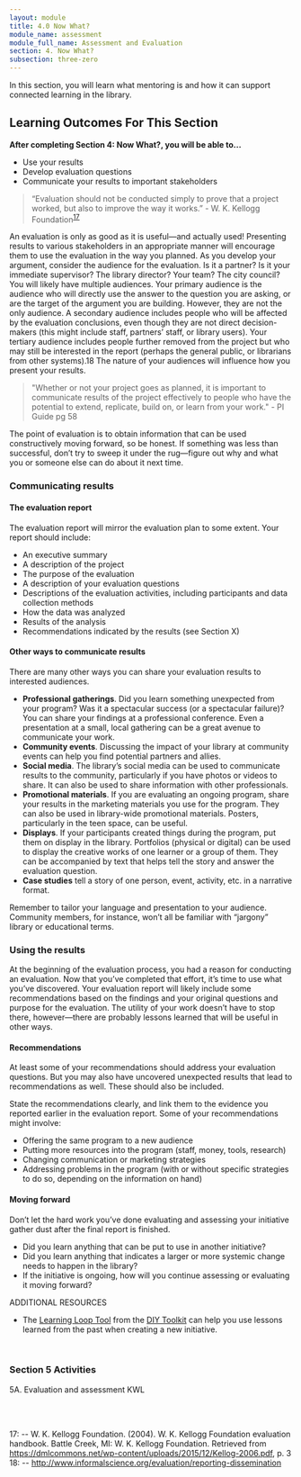```yaml
---
layout: module
title: 4.0 Now What?
module_name: assessment
module_full_name: Assessment and Evaluation
section: 4. Now What?
subsection: three-zero
---
```


In this section, you will learn what mentoring is and how it can support connected learning in the library.

## Learning Outcomes For This Section

**After completing Section 4: Now What?, you will be able to...**
<ul class="fancy">
  <li>Use your results</li>
  <li>Develop evaluation questions</li>
  <li>Communicate your results to important stakeholders</li>
</ul>

>“Evaluation should not be conducted simply to prove that a project worked, but also to improve the way it works.” - W. K. Kellogg Foundation<sup>[17](#fn17)</sup> 

An evaluation is only as good as it is useful—and actually used! Presenting results to various stakeholders in an appropriate manner will encourage them to use the evaluation in the way you planned. As you develop your argument, consider the audience for the evaluation. Is it a partner? Is it your immediate supervisor? The library director? Your team? The city council? You will likely have multiple audiences. Your primary audience is the audience who will directly use the answer to the question you are asking, or are the target of the argument you are building. However, they are not the only audience. A secondary audience includes people who will be affected by the evaluation conclusions, even though they are not direct decision-makers (this might include staff, partners’ staff, or library users). Your tertiary audience includes people further removed from the project but who may still be interested in the report (perhaps the general public, or librarians from other systems).18 The nature of your audiences will influence how you present your results. 

>"Whether or not your project goes as planned, it is important to communicate results of the project effectively to people who have the potential to extend, replicate, build on, or learn from your work."  - PI Guide pg 58

The point of evaluation is to obtain information that can be used constructively moving forward, so be honest. If something was less than successful, don’t try to sweep it under the rug—figure out why and what you or someone else can do about it next time. 

### Communicating results 

#### The evaluation report 

The evaluation report will mirror the evaluation plan to some extent. Your report should include:  

- An executive summary 
- A description of the project 
- The purpose of the evaluation 
- A description of your evaluation questions 
- Descriptions of the evaluation activities, including participants and data collection methods 
- How the data was analyzed 
- Results of the analysis 
- Recommendations indicated by the results (see Section X) 

#### Other ways to communicate results 

There are many other ways you can share your evaluation results to interested audiences.  

- **Professional gatherings**. Did you learn something unexpected from your program? Was it a spectacular success (or a spectacular failure)? You can share your findings at a professional conference. Even a presentation at a small, local gathering can be a great avenue to communicate your work.   
- **Community events**. Discussing the impact of your library at community events can help you find potential partners and allies. 
- **Social media**. The library’s social media can be used to communicate results to the community, particularly if you have photos or videos to share. It can also be used to share information with other professionals.  
- **Promotional materials**. If you are evaluating an ongoing program, share your results in the marketing materials you use for the program. They can also be used in library-wide promotional materials. Posters, particularly in the teen space, can be useful. 
- **Displays**. If your participants created things during the program, put them on display in the library. Portfolios (physical or digital) can be used to display the creative works of one learner or a group of them. They can be accompanied by text that helps tell the story and answer the evaluation question.  
- **Case studies** tell a story of one person, event, activity, etc. in a narrative format.  

Remember to tailor your language and presentation to your audience. Community members, for instance, won’t all be familiar with “jargony” library or educational terms.


### Using the results 

At the beginning of the evaluation process, you had a reason for conducting an evaluation. Now that you’ve completed that effort, it’s time to use what you’ve discovered. Your evaluation report will likely include some recommendations based on the findings and your original questions and purpose for the evaluation. The utility of your work doesn’t have to stop there, however—there are probably lessons learned that will be useful in other ways.  

#### Recommendations 

At least some of your recommendations should address your evaluation questions. But you may also have uncovered unexpected results that lead to recommendations as well. These should also be included.  

State the recommendations clearly, and link them to the evidence you reported earlier in the evaluation report. Some of your recommendations might involve: 

- Offering the same program to a new audience 
- Putting more resources into the program (staff, money, tools, research) 
- Changing communication or marketing strategies 
- Addressing problems in the program (with or without specific strategies to do so, depending on the information on hand) 

#### Moving forward 

Don’t let the hard work you’ve done evaluating and assessing your initiative gather dust after the final report is finished.  
- Did you learn anything that can be put to use in another initiative?  
- Did you learn anything that indicates a larger or more systemic change needs to happen in the library?  
- If the initiative is ongoing, how will you continue assessing or evaluating it moving forward? 

 <div class="explanatory">  

  <p><span class="box-title">ADDITIONAL RESOURCES</span></p> 

<ul><li>The <a href="http://diytoolkit.org/tools/learning-loop/">Learning Loop Tool</a> from the <a href="http://diytoolkit.org/tools/learning-loop/">DIY Toolkit</a> can help you use lessons learned from the past when creating a new initiative.</li></ul> 

  </div>

<br> 

### Section 5 Activities 

5A. Evaluation and assessment KWL


<br> 
<br> 

<a name="fn17">17</a>:  -- W. K. Kellogg Foundation. (2004). W. K. Kellogg Foundation evaluation handbook. Battle Creek, MI: W. K. Kellogg Foundation. Retrieved from https://dmlcommons.net/wp-content/uploads/2015/12/Kellog-2006.pdf, p. 3
<br> 
<a name="fn18">18</a>:  -- http://www.informalscience.org/evaluation/reporting-dissemination 
<br> 
